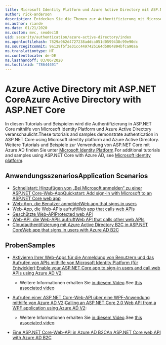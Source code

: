 ```yaml
---
title: Microsoft Identity Platform und Azure Active Directory mit ASP.NET Core
author: rick-anderson
description: Entdecken Sie die Themen zur Authentifizierung mit Microsoft Identity Platform, Azure Active Directory für Web-Apps und APIs in ASP.NET Core.
ms.author: riande
ms.date: 01/21/2020
ms.custom: mvc, seodec18
uid: security/authentication/azure-active-directory/index
ms.openlocfilehash: 7829a062d4727238addca051d0599438c99e90dc
ms.sourcegitcommit: 9a129f5f3e31cc449742b164d5004894bfca90aa
ms.translationtype: HT
ms.contentlocale: de-DE
ms.lasthandoff: 03/06/2020
ms.locfileid: "78644401"
---
```

# <a name="azure-active-directory-with-aspnet-core"></a><span data-ttu-id="a56e9-103">Azure Active Directory mit ASP.NET Core</span><span class="sxs-lookup"><span data-stu-id="a56e9-103">Azure Active Directory with ASP.NET Core</span></span>

<span data-ttu-id="a56e9-104">In diesen Tutorials und Beispielen wird die Authentifizierung in ASP.NET Core mithilfe von Microsoft Identity Platform und Azure Active Directory veranschaulicht.</span><span class="sxs-lookup"><span data-stu-id="a56e9-104">These tutorials and samples demonstrate authentication in ASP.NET Core using Microsoft identity platform and Azure Active Directory.</span></span> <span data-ttu-id="a56e9-105">Weitere Tutorials und Beispiele zur Verwendung von ASP.NET Core mit Azure AD finden Sie unter [Microsoft Identity Platform](/azure/active-directory/develop/).</span><span class="sxs-lookup"><span data-stu-id="a56e9-105">For additional tutorials and samples using ASP.NET Core with Azure AD, see [Microsoft identity platform](/azure/active-directory/develop/).</span></span>

## <a name="application-scenarios"></a><span data-ttu-id="a56e9-106">Anwendungsszenarios</span><span class="sxs-lookup"><span data-stu-id="a56e9-106">Application Scenarios</span></span>

* [<span data-ttu-id="a56e9-107">Schnellstart: Hinzufügen von „Bei Microsoft anmelden“ zu einer ASP.NET Core-Web-App</span><span class="sxs-lookup"><span data-stu-id="a56e9-107">Quickstart: Add sign-in with Microsoft to an ASP.NET Core web app</span></span>](/azure/active-directory/develop/quickstart-v2-aspnet-core-webapp)
* [<span data-ttu-id="a56e9-108">Web-App, die Benutzer anmeldet</span><span class="sxs-lookup"><span data-stu-id="a56e9-108">Web app that signs in users</span></span>](/azure/active-directory/develop/scenario-web-app-sign-user-overview?tabs=aspnetcore)
* [<span data-ttu-id="a56e9-109">Web-App, die Web-APIs aufruft</span><span class="sxs-lookup"><span data-stu-id="a56e9-109">Web app that calls web APIs</span></span>](/azure/active-directory/develop/scenario-web-app-call-api-overview)
* [<span data-ttu-id="a56e9-110">Geschützte Web-API</span><span class="sxs-lookup"><span data-stu-id="a56e9-110">Protected web API</span></span>](/azure/active-directory/develop/scenario-protected-web-api-overview)
* [<span data-ttu-id="a56e9-111">Web-API, die Web-APIs aufruft</span><span class="sxs-lookup"><span data-stu-id="a56e9-111">Web API that calls other web APIs</span></span>](/azure/active-directory/develop/scenario-web-api-call-api-overview)
* [<span data-ttu-id="a56e9-112">Cloudauthentifizierung mit Azure Active Directory B2C in ASP.NET Core</span><span class="sxs-lookup"><span data-stu-id="a56e9-112">Web app that signs in users with Azure AD B2C</span></span>](xref:security/authentication/azure-ad-b2c)

## <a name="samples"></a><span data-ttu-id="a56e9-113">Proben</span><span class="sxs-lookup"><span data-stu-id="a56e9-113">Samples</span></span>

* <span data-ttu-id="a56e9-114">[Aktivieren Ihrer Web-Apps für die Anmeldung von Benutzern und das Aufrufen von APIs mithilfe von Microsoft Identity Platform (für Entwickler)](/samples/azure-samples/active-directory-aspnetcore-webapp-openidconnect-v2/enable-webapp-signin/):</span><span class="sxs-lookup"><span data-stu-id="a56e9-114">[Enable your ASP.NET Core app to sign-in users and call web APIs using Azure AD V2](/samples/azure-samples/active-directory-aspnetcore-webapp-openidconnect-v2/enable-webapp-signin/):</span></span> 
  * <span data-ttu-id="a56e9-115">Weitere Informationen erhalten Sie [in diesem Video](https://channel9.msdn.com/Events/Build/2018/THR5001).</span><span class="sxs-lookup"><span data-stu-id="a56e9-115">See [this associated video](https://channel9.msdn.com/Events/Build/2018/THR5001)</span></span>

* <span data-ttu-id="a56e9-116">[Aufrufen einer ASP.NET Core-Web-API über eine WPF-Anwendung mithilfe von Azure AD V2](/samples/azure-samples/active-directory-dotnet-native-aspnetcore-v2/calling-an-aspnet-core-web-api-from-a-wpf-application-using-azure-ad-v2/):</span><span class="sxs-lookup"><span data-stu-id="a56e9-116">[Calling an ASP.NET Core 2.0 Web API from a WPF application using Azure AD V2](/samples/azure-samples/active-directory-dotnet-native-aspnetcore-v2/calling-an-aspnet-core-web-api-from-a-wpf-application-using-azure-ad-v2/):</span></span> 
  * <span data-ttu-id="a56e9-117">Weitere Informationen erhalten Sie [in diesem Video](https://channel9.msdn.com/Events/Build/2018/THR5000).</span><span class="sxs-lookup"><span data-stu-id="a56e9-117">See [this associated video](https://channel9.msdn.com/Events/Build/2018/THR5000)</span></span>

* [<span data-ttu-id="a56e9-118">Eine ASP.NET Core-Web-API in Azure AD B2C</span><span class="sxs-lookup"><span data-stu-id="a56e9-118">An ASP.NET Core web API with Azure AD B2C</span></span>](https://azure.microsoft.com/resources/samples/active-directory-b2c-dotnetcore-webapi/)
